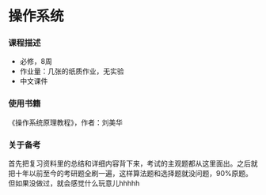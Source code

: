 # 操作系统

### 课程描述

- 必修，8周
- 作业量：几张的纸质作业，无实验
- 中文课件

### 使用书籍

《操作系统原理教程》，作者：刘美华


### 关于备考

首先把复习资料里的总结和详细内容背下来，考试的主观题都从这里面出。之后就把十年以前至今的考研题全刷一遍，这样算法题和选择题就没问题，90%原题。但如果没做过，就会感觉什么玩意儿hhhhh

